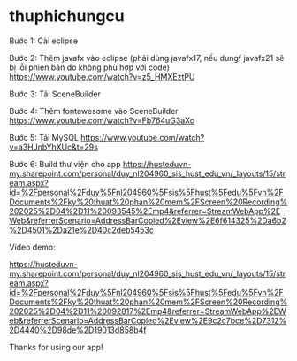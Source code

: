 # thuphichungcu

Bước 1:	Cài eclipse

Bước 2: Thêm javafx vào eclipse (phải dùng javafx17, nếu dungf javafx21 sẽ bị lỗi phiên bản do không phù hợp với code)
https://www.youtube.com/watch?v=z5_HMXEztPU

Bước 3: Tải SceneBuilder

Bước 4: Thêm fontawesome vào SceneBuilder
https://www.youtube.com/watch?v=Fb764uG3aXo

Bước 5:	Tải MySQL
	https://www.youtube.com/watch?v=a3HJnbYhXUc&t=29s

Bước 6: Build thư viện cho app 
https://husteduvn-my.sharepoint.com/personal/duy_nl204960_sis_hust_edu_vn/_layouts/15/stream.aspx?id=%2Fpersonal%2Fduy%5Fnl204960%5Fsis%5Fhust%5Fedu%5Fvn%2FDocuments%2Fky%20thuat%20phan%20mem%2FScreen%20Recording%202025%2D04%2D11%20093545%2Emp4&referrer=StreamWebApp%2EWeb&referrerScenario=AddressBarCopied%2Eview%2E6f614325%2Da6b2%2D4501%2Da21e%2D40c2deb5453c


Video demo: 

https://husteduvn-my.sharepoint.com/personal/duy_nl204960_sis_hust_edu_vn/_layouts/15/stream.aspx?id=%2Fpersonal%2Fduy%5Fnl204960%5Fsis%5Fhust%5Fedu%5Fvn%2FDocuments%2Fky%20thuat%20phan%20mem%2FScreen%20Recording%202025%2D04%2D11%20092817%2Emp4&referrer=StreamWebApp%2EWeb&referrerScenario=AddressBarCopied%2Eview%2E9c2c7bce%2D7312%2D4440%2D98de%2D19013d858b4f

Thanks for using our app!

